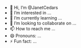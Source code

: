 - 👋 Hi, I’m @JanetCedars
- 👀 I’m interested in ...
- 🌱 I’m currently learning ...
- 💞️ I’m looking to collaborate on ...
- 📫 How to reach me ...
- 😄 Pronouns: ...
- ⚡ Fun fact: ...

<!---
JanetCedars/JanetCedars is a ✨ special ✨ repository because its `README.md` (this file) appears on your GitHub profile.
You can click the Preview link to take a look at your changes.
--->
